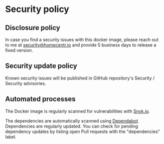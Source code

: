 # Security policy

## Disclosure policy

In case you find a security issues with this docker image, please reach out to me at security@homecentr.io and provide 5 business days to release a fixed version.

## Security update policy

Known security issues will be published in GitHub repository's Security / Security advisories.

## Automated processes

The Docker image is regularly scanned for vulnerabilities with [Snyk.io](https://snyk.io/).

The dependencies are automatically scanned using [Dependabot](https://dependabot.com/). Dependencies are regularly updated. You can check for pending dependency updates by listing open Pull requests with the "dependencies" label.